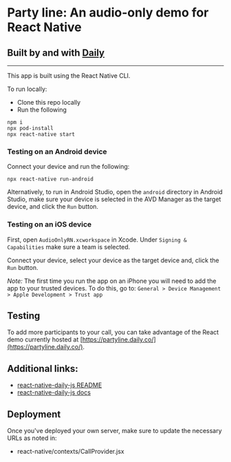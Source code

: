 # Party line: An audio-only demo for React Native

## Built by and with [Daily](https://docs.daily.co/reference#using-the-react-native-daily-js-library)

---

This app is built using the React Native CLI.

To run locally:

- Clone this repo locally
- Run the following

```
npm i
npx pod-install
npx react-native start
```

### Testing on an Android device

Connect your device and run the following:

```
npx react-native run-android
```

Alternatively, to run in Android Studio, open the `android` directory in Android Studio, make sure your device is selected in the AVD Manager as the target device, and click the `Run` button.

### Testing on an iOS device

First, open `AudioOnlyRN.xcworkspace` in Xcode. Under `Signing & Capabilities` make sure a team is selected.

Connect your device, select your device as the target device and, click the `Run` button.

_Note:_ The first time you run the app on an iPhone you will need to add the app to your trusted devices. To do this, go to:
`General > Device Management > Apple Development > Trust app`

## Testing

To add more participants to your call, you can take advantage of the React demo currently hosted at [https://partyline.daily.co/](https://partyline.daily.co/).

## Additional links:

- [react-native-daily-js README](https://www.npmjs.com/package/@daily-co/react-native-daily-js)
- [react-native-daily-js docs](https://docs.daily.co/reference#using-the-react-native-daily-js-library)

## Deployment

Once you've deployed your own server, make sure to update the necessary URLs as noted in: 

- react-native/contexts/CallProvider.jsx
